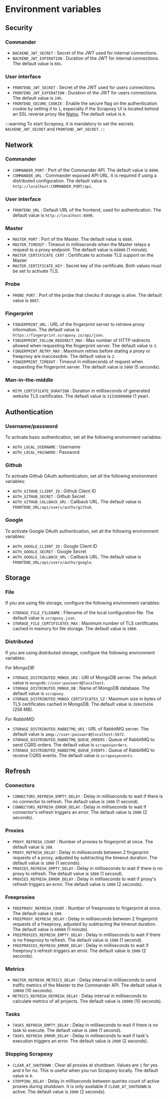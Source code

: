# Environment variables

## Security

### Commander

- `BACKEND_JWT_SECRET` : Secret of the JWT used for internal connections.
- `BACKEND_JWT_EXPIRATION` : Duration of the JWT for internal connections. The default value is `60s`.


### User interface

- `FRONTEND_JWT_SECRET` : Secret of the JWT used for users connections.
- `FRONTEND_JWT_EXPIRATION` : Duration of the JWT for users connections. The default value is `24h`.
- `FRONTEND_SECURE_COOKIE` : Enable the secure flag on the authentication cookie by setting it to `1`, especially if the Scrapoxy UI is located behind an SSL reverse proxy like [Nginx](https://www.nginx.com). The default value is `0`.


:::warning
To start Scrapoxy, it is mandatory to set the secrets `BACKEND_JWT_SECRET` and `FRONTEND_JWT_SECRET`.
:::


## Network

### Commander

- `COMMANDER_PORT` : Port of the Commander API. The default value is `8890`.
- `COMMANDER_URL` : Commander exposed API URL. It is required if using a distributed configuration. The default value is `http://localhost:COMMANDER_PORT/api`.


### User interface

- `FRONTEND_URL` : Default URL of the frontend, used for authentication. The default value is `http://localhost:8890`.


### Master

- `MASTER_PORT` : Port of the Master. The default value is `8888`.
- `MASTER_TIMEOUT` : Timeout in milliseconds when the Master relays a request to a proxy endpoint. The default value is `60000` (1 minute).
- `MASTER_CERTIFICATE_CERT` : Certificate to activate TLS support on the Master
- `MASTER_CERTIFICATE_KEY` : Secret key of the certificate. Both values must be set to activate TLS.


### Probe

- `PROBE_PORT` : Port of the probe that checks if storage is alive. The default value is `8887`.


### Fingerprint

- `FINGERPRINT_URL` : URL of the fingerprint server to retrieve proxy information. The default value is `https://fingerprint.scrapoxy.io/api/json`.
- `FINGERPRINT_FOLLOW_REDIRECT_MAX` : Max number of HTTP redirects allowed when requesting the fingerprint server. The default value is `3`.
- `FINGERPRINT_RETRY_MAX` : Maximum retries before stating a proxy or freeproxy are inaccessible. The default value is `2`.
- `FINGERPRINT_TIMEOUT` : Timeout in milliseconds of request when requesting the fingerprint server. The default value is `5000` (5 seconds).


### Man-in-the-middle

- `MITM_CERTIFICATE_DURATION` : Duration in milliseconds of generated website TLS certificates. The default value is `31536000000` (1 year).


## Authentication

### Username/password

To activate basic authentication, set all the following environment variables:

- `AUTH_LOCAL_USERNAME` : Username
- `AUTH_LOCAL_PASSWORD` : Password


### Github

To activate Github OAuth authentication, set all the following environment variables:

- `AUTH_GITHUB_CLIENT_ID` : Github Client ID
- `AUTH_GITHUB_SECRET` : Github Secret
- `AUTH_GITHUB_CALLBACK_URL` : Callback URL. The default value is `FRONTEND_URL/api/users/auths/github`.


### Google

To activate Google OAuth authentication, set all the following environment variables:

- `AUTH_GOOGLE_CLIENT_ID` : Google Client ID
- `AUTH_GOOGLE_SECRET` : Google Secret
- `AUTH_GOOGLE_CALLBACK_URL` : Callback URL. The default value is `FRONTEND_URL/api/users/auths/google`.


## Storage

### File

If you are using file storage, configure the following environment variables:

- `STORAGE_FILE_FILENAME` : Filename of the local configuration file. The default value is `scrapoxy.json`.
- `STORAGE_FILE_CERTIFICATES_MAX` : Maximum number of TLS certificates cached in memory for file storage. The default value is `1000`.


### Distributed

If you are using distributed storage, configure the following environment variables:
 
_For MongoDB:_
 
- `STORAGE_DISTRIBUTED_MONGO_URI` : URI of MongoDB server. The default value is `mongodb://user:password@localhost`.
- `STORAGE_DISTRIBUTED_MONGO_DB` : Name of MongoDB database. The default value is `scrapoxy`.
- `STORAGE_DISTRIBUTED_MONGO_CERTIFICATES_SZ` : Maximum size in bytes of TLS certificates cached in MongoDB. The default value is `268435456` (256 MB).

_For RabbitMQ:_
 
- `STORAGE_DISTRIBUTED_RABBITMQ_URI` : URL of RabbitMQ server. The default value is `amqp://user:password@localhost:5672`.
- `STORAGE_DISTRIBUTED_RABBITMQ_QUEUE_ORDERS` : Queue of RabbitMQ to send CQRS orders. The default value is `scrapoxyorders`.
- `STORAGE_DISTRIBUTED_RABBITMQ_QUEUE_EVENTS` : Queue of RabbitMQ to receive CQRS events. The default value is `scrapoxyevents`.


## Refresh

### Connectors

- `CONNECTORS_REFRESH_EMPTY_DELAY` : Delay in milliseconds to wait if there is no connector to refresh. The default value is `1000` (1 second).
- `CONNECTORS_REFRESH_ERROR_DELAY` : Delay in milliseconds to wait if connector's refresh triggers an error. The default value is `2000` (2 seconds).


### Proxies


- `PROXY_REFRESH_COUNT` : Number of proxies to fingerprint at once. The default value is `200`.
- `PROXY_REFRESH_DELAY` : Delay in milliseconds between 2 fingerprint requests of a proxy, adjusted by subtracting the timeout duration. The default value is `1000` (1 seconds).
- `PROXIES_REFRESH_EMPTY_DELAY` : Delay in milliseconds to wait if there is no proxy to refresh. The default value is `1000` (1 second).
- `PROXIES_REFRESH_ERROR_DELAY` : Delay in milliseconds to wait if proxy's refresh triggers an error. The default value is `2000` (2 seconds).


### Freeproxies

- `FREEPROXY_REFRESH_COUNT` : Number of freeproxies to fingerprint at once. The default value is `100`.
- `FREEPROXY_REFRESH_DELAY` : Delay in milliseconds between 2 fingerprint requests of a freeproxy, adjusted by subtracting the timeout duration. The default value is `60000` (1 minute).
- `FREEPROXIES_REFRESH_EMPTY_DELAY` : Delay in milliseconds to wait if there is no freeproxy to refresh. The default value is `1000` (1 second).
- `FREEPROXIES_REFRESH_ERROR_DELAY` : Delay in milliseconds to wait if freeproxy's refresh triggers an error. The default value is `2000` (2 seconds).


### Metrics
 
- `MASTER_REFRESH_METRICS_DELAY` : Delay interval in milliseconds to send traffic metrics of the Master to the Commander API. The default value is `10000` (10 seconds).
- `METRICS_REFRESH_REFRESH_DELAY` : Delay interval in milliseconds to calculate metrics of all projects. The default value is `10000` (10 seconds).


### Tasks

- `TASKS_REFRESH_EMPTY_DELAY` : Delay in milliseconds to wait if there is no task to execute. The default value is `1000` (1 second).
- `TASKS_REFRESH_ERROR_DELAY` : Delay in milliseconds to wait if task's execution triggers an error. The default value is `2000` (2 seconds).


### Stopping Scrapoxy

- `CLEAR_AT_SHUTDOWN` : Clear all proxies at shutdown. Values are `1` for yes and `0` for no. This is useful when you run Scrapoxy locally. The default value is `0`.
- `STOPPING_DELAY` : Delay in milliseconds between queries count of active proxies during shutdown. It is only available if `CLEAR_AT_SHUTDOWN` is active. The default value is `2000` (2 seconds).
